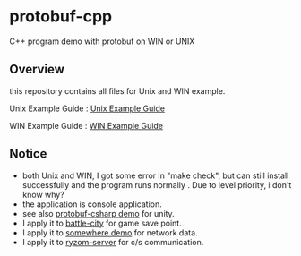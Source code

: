 # protobuf-cpp
C++ program demo with protobuf on WIN or UNIX

## Overview

this repository contains all files for Unix and WIN example.

Unix Example Guide : [Unix Example Guide](https://github.com/zhang0xf/protobuf-cpp/blob/main/EXAMPLE_UNIX.md)

WIN Example Guide : [WIN Example Guide](https://github.com/zhang0xf/protobuf-cpp/blob/main/EXAMPLE_WIN.md)

## Notice

* both Unix and WIN, I got some error in "make check", but can still install successfully and the program runs normally . Due to level priority, i don't know why?
* the application is console application.
* see also [protobuf-csharp demo](https://github.com/zhang0xf/protobuf-csharp) for unity.
* I apply it to [battle-city](https://github.com/zhang0xf/battle-city) for game save point.
* I apply it to [somewhere demo]() for network data.
* I apply it to [ryzom-server](https://github.com/zhang0xf/ryzom-server) for c/s communication.
